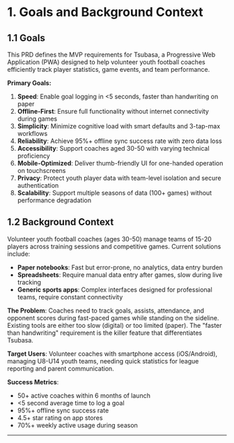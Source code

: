 # 1. Goals and Background Context

## 1.1 Goals

This PRD defines the MVP requirements for Tsubasa, a Progressive Web Application (PWA) designed to help volunteer youth football coaches efficiently track player statistics, game events, and team performance.

**Primary Goals:**

1. **Speed**: Enable goal logging in <5 seconds, faster than handwriting on paper
2. **Offline-First**: Ensure full functionality without internet connectivity during games
3. **Simplicity**: Minimize cognitive load with smart defaults and 3-tap-max workflows
4. **Reliability**: Achieve 95%+ offline sync success rate with zero data loss
5. **Accessibility**: Support coaches aged 30-50 with varying technical proficiency
6. **Mobile-Optimized**: Deliver thumb-friendly UI for one-handed operation on touchscreens
7. **Privacy**: Protect youth player data with team-level isolation and secure authentication
8. **Scalability**: Support multiple seasons of data (100+ games) without performance degradation

## 1.2 Background Context

Volunteer youth football coaches (ages 30-50) manage teams of 15-20 players across training sessions and competitive games. Current solutions include:

- **Paper notebooks**: Fast but error-prone, no analytics, data entry burden
- **Spreadsheets**: Require manual data entry after games, slow during live tracking
- **Generic sports apps**: Complex interfaces designed for professional teams, require constant connectivity

**The Problem**: Coaches need to track goals, assists, attendance, and opponent scores during fast-paced games while standing on the sideline. Existing tools are either too slow (digital) or too limited (paper). The "faster than handwriting" requirement is the killer feature that differentiates Tsubasa.

**Target Users**: Volunteer coaches with smartphone access (iOS/Android), managing U8-U14 youth teams, needing quick statistics for league reporting and parent communication.

**Success Metrics**:
- 50+ active coaches within 6 months of launch
- <5 second average time to log a goal
- 95%+ offline sync success rate
- 4.5+ star rating on app stores
- 70%+ weekly active usage during season

---
